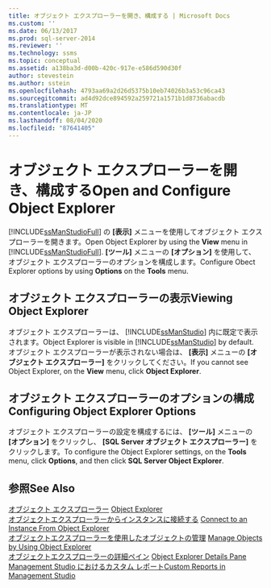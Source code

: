 ```yaml
---
title: オブジェクト エクスプローラーを開き、構成する | Microsoft Docs
ms.custom: ''
ms.date: 06/13/2017
ms.prod: sql-server-2014
ms.reviewer: ''
ms.technology: ssms
ms.topic: conceptual
ms.assetid: a138ba3d-d00b-420c-917e-e586d590d30f
author: stevestein
ms.author: sstein
ms.openlocfilehash: 4793aa69a2d26d5375b10eb74026b3a53c96ca43
ms.sourcegitcommit: ad4d92dce894592a259721a1571b1d8736abacdb
ms.translationtype: MT
ms.contentlocale: ja-JP
ms.lasthandoff: 08/04/2020
ms.locfileid: "87641405"
---
```

# <a name="open-and-configure-object-explorer"></a><span data-ttu-id="1dbb7-102">オブジェクト エクスプローラーを開き、構成する</span><span class="sxs-lookup"><span data-stu-id="1dbb7-102">Open and Configure Object Explorer</span></span>
  <span data-ttu-id="1dbb7-103">[!INCLUDE[ssManStudioFull](../../includes/ssmanstudiofull-md.md)] の **[表示]** メニューを使用してオブジェクト エクスプローラーを開きます。</span><span class="sxs-lookup"><span data-stu-id="1dbb7-103">Open Object Explorer by using the **View** menu in [!INCLUDE[ssManStudioFull](../../includes/ssmanstudiofull-md.md)].</span></span> <span data-ttu-id="1dbb7-104">**[ツール]** メニューの **[オプション]** を使用して、オブジェクト エクスプローラーのオプションを構成します。</span><span class="sxs-lookup"><span data-stu-id="1dbb7-104">Configure Obect Explorer options by using **Options** on the **Tools** menu.</span></span>  
  
## <a name="viewing-object-explorer"></a><span data-ttu-id="1dbb7-105">オブジェクト エクスプローラーの表示</span><span class="sxs-lookup"><span data-stu-id="1dbb7-105">Viewing Object Explorer</span></span>  
 <span data-ttu-id="1dbb7-106">オブジェクト エクスプローラーは、 [!INCLUDE[ssManStudio](../../includes/ssmanstudio-md.md)] 内に既定で表示されます。</span><span class="sxs-lookup"><span data-stu-id="1dbb7-106">Object Explorer is visible in [!INCLUDE[ssManStudio](../../includes/ssmanstudio-md.md)] by default.</span></span> <span data-ttu-id="1dbb7-107">オブジェクト エクスプローラーが表示されない場合は、 **[表示]** メニューの **[オブジェクト エクスプローラー]** をクリックしてください。</span><span class="sxs-lookup"><span data-stu-id="1dbb7-107">If you cannot see Object Explorer, on the **View** menu, click **Object Explorer**.</span></span>  
  
## <a name="configuring-object-explorer-options"></a><span data-ttu-id="1dbb7-108">オブジェクト エクスプローラーのオプションの構成</span><span class="sxs-lookup"><span data-stu-id="1dbb7-108">Configuring Object Explorer Options</span></span>  
 <span data-ttu-id="1dbb7-109">オブジェクト エクスプローラーの設定を構成するには、 **[ツール]** メニューの **[オプション]** をクリックし、 **[SQL Server オブジェクト エクスプローラー]** をクリックします。</span><span class="sxs-lookup"><span data-stu-id="1dbb7-109">To configure the Object Explorer settings, on the **Tools** menu, click **Options**, and then click **SQL Server Object Explorer**.</span></span>  
  
## <a name="see-also"></a><span data-ttu-id="1dbb7-110">参照</span><span class="sxs-lookup"><span data-stu-id="1dbb7-110">See Also</span></span>  
 <span data-ttu-id="1dbb7-111">[オブジェクト エクスプローラー](object-explorer.md) </span><span class="sxs-lookup"><span data-stu-id="1dbb7-111">[Object Explorer](object-explorer.md) </span></span>  
 <span data-ttu-id="1dbb7-112">[オブジェクトエクスプローラーからインスタンスに接続する](connect-to-an-instance-from-object-explorer.md) </span><span class="sxs-lookup"><span data-stu-id="1dbb7-112">[Connect to an Instance From Object Explorer](connect-to-an-instance-from-object-explorer.md) </span></span>  
 <span data-ttu-id="1dbb7-113">[オブジェクトエクスプローラーを使用したオブジェクトの管理](manage-objects-by-using-object-explorer.md) </span><span class="sxs-lookup"><span data-stu-id="1dbb7-113">[Manage Objects by Using Object Explorer](manage-objects-by-using-object-explorer.md) </span></span>  
 <span data-ttu-id="1dbb7-114">[オブジェクトエクスプローラーの詳細ペイン](object-explorer-details-pane.md) </span><span class="sxs-lookup"><span data-stu-id="1dbb7-114">[Object Explorer Details Pane](object-explorer-details-pane.md) </span></span>  
 [<span data-ttu-id="1dbb7-115">Management Studio におけるカスタム レポート</span><span class="sxs-lookup"><span data-stu-id="1dbb7-115">Custom Reports in Management Studio</span></span>](custom-reports-in-management-studio.md)  
  
  
